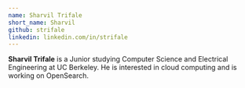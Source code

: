 ```yaml
---
name: Sharvil Trifale
short_name: Sharvil
github: strifale
linkedin: linkedin.com/in/strifale
---
```


**Sharvil Trifale** is a Junior studying Computer Science and Electrical Engineering at UC Berkeley. He is interested in cloud computing and is working on OpenSearch.
